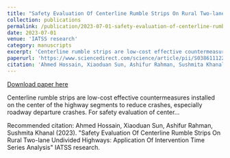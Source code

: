 ```yaml
---
title: "Safety Evaluation Of Centerline Rumble Strips On Rural Two-lane Undivided Highways: Application Of Intervention Time Series Analysis"
collection: publications
permalink: /publication/2023-07-01-safety-evaluation-of-centerline-rumble-strips-on-rural-two-lane-undivided-highways-application-of-intervention-time-series-analysis
date: 2023-07-01
venue: 'IATSS research'
category: manuscripts
excerpt: 'Centerline rumble strips are low-cost effective countermeasures installed on the center of the highway segments to reduce crashes, especially roadway departure crashes. For safety evaluation of center...'
paperurl: 'https://www.sciencedirect.com/science/article/pii/S0386111223000225'
citation: 'Ahmed Hossain, Xiaoduan Sun, Ashifur Rahman, Sushmita Khanal (2023). &quot;Safety Evaluation Of Centerline Rumble Strips On Rural Two-lane Undivided Highways: Application Of Intervention Time Series Analysis&quot; IATSS research.'
---
```


<a href='https://www.sciencedirect.com/science/article/pii/S0386111223000225'>Download paper here</a>

Centerline rumble strips are low-cost effective countermeasures installed on the center of the highway segments to reduce crashes, especially roadway departure crashes. For safety evaluation of center...

Recommended citation: Ahmed Hossain, Xiaoduan Sun, Ashifur Rahman, Sushmita Khanal (2023). &quot;Safety Evaluation Of Centerline Rumble Strips On Rural Two-lane Undivided Highways: Application Of Intervention Time Series Analysis&quot; IATSS research.